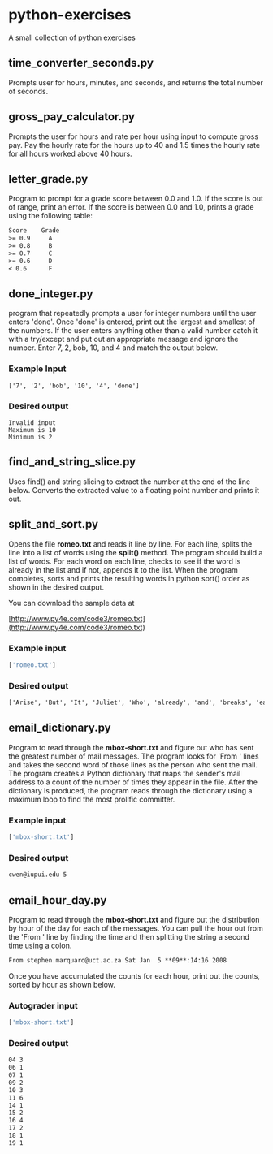 # python-exercises

A small collection of python exercises

## time_converter_seconds.py

Prompts user for hours, minutes, and seconds, and returns the total number of seconds. 

## gross_pay_calculator.py

Prompts the user for hours and rate per hour using input to compute gross pay. Pay the hourly rate for the hours up to 40 and 1.5 times the hourly rate for all hours worked above 40 hours.

## letter_grade.py

Program to prompt for a grade score between 0.0 and 1.0. If the score is out of range, print an error. If the score is between 0.0 and 1.0, prints a grade using the following table:

```txt
Score    Grade
>= 0.9     A
>= 0.8     B
>= 0.7     C
>= 0.6     D
< 0.6      F
```

## done_integer.py

program that repeatedly prompts a user for integer numbers until the user enters 'done'. Once 'done' is entered, print out the largest and smallest of the numbers. If the user enters anything other than a valid number catch it with a try/except and put out an appropriate message and ignore the number. Enter 7, 2, bob, 10, and 4 and match the output below.

### Example Input

```
['7', '2', 'bob', '10', '4', 'done']
```

### Desired output

```
Invalid input
Maximum is 10
Minimum is 2
```

## find_and_string_slice.py

Uses find() and string slicing to extract the number at the end of the line below. Converts the extracted value to a floating point
number and prints it out.

## split_and_sort.py

Opens the file **romeo.txt** and reads it line by line. For each line, splits the line into a list of words using the **split()**
method. The program should build a list of words. For each word on each line, checks to see if the word is already in the list and if not, appends it to the list. When the program completes, sorts and prints the resulting words in python sort() order as shown in the desired output.

You can download the sample data at

[http://www.py4e.com/code3/romeo.txt](http://www.py4e.com/code3/romeo.txt)

### Example input

```python
['romeo.txt']
```

### Desired output

```txt
['Arise', 'But', 'It', 'Juliet', 'Who', 'already', 'and', 'breaks', 'east', 'envious', 'fair', 'grief', 'is', 'kill', 'light', 'moon', 'pale', 'sick', 'soft', 'sun', 'the', 'through', 'what', 'window', 'with', 'yonder']
```

## email_dictionary.py

Program to read through the **mbox-short.txt** and figure
out who has sent the greatest number of mail messages. The program looks for 'From ' lines and takes the second word of those lines as the person who sent the mail. The program creates a Python dictionary that maps the sender's mail address to a count of the number of times they appear in the file.  After the dictionary is produced, the program reads through the dictionary using a maximum loop to find the most prolific committer.

### Example input

```python
['mbox-short.txt']
```

### Desired output

```txt
cwen@iupui.edu 5
```

## email_hour_day.py

Program to read through the **mbox-short.txt** and figure
out the distribution by hour of the day for each of the messages. You can pull the hour out from the 'From ' line by finding the time and then splitting the string a second time using a colon.

```txt
From stephen.marquard@uct.ac.za Sat Jan  5 **09**:14:16 2008
```

Once you have accumulated the counts for each hour, print out the counts, sorted by hour as shown below.

### Autograder input

```python
['mbox-short.txt']
```

### Desired output

```txt
04 3
06 1
07 1
09 2
10 3
11 6
14 1
15 2
16 4
17 2
18 1
19 1
```